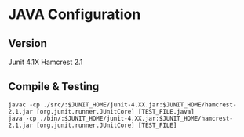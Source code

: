 # JAVA Configuration
## Version
Junit 4.1X
Hamcrest 2.1

## Compile & Testing
```
javac -cp ./src/:$JUNIT_HOME/junit-4.XX.jar:$JUNIT_HOME/hamcrest-2.1.jar [org.junit.runner.JUnitCore] [TEST_FILE.java]
java -cp ./bin/:$JUNIT_HOME/junit-4.XX.jar:$JUNIT_HOME/hamcrest-2.1.jar [org.junit.runner.JUnitCore] [TEST_FILE]
```

